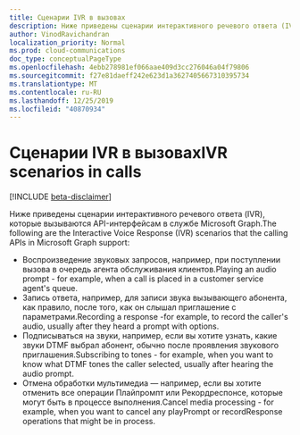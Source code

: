 ```yaml
---
title: Сценарии IVR в вызовах
description: Ниже приведены сценарии интерактивного речевого ответа (IVR), которые вызываются API-интерфейсам в службе Microsoft Graph.
author: VinodRavichandran
localization_priority: Normal
ms.prod: cloud-communications
doc_type: conceptualPageType
ms.openlocfilehash: 4ebb278981ef066aae409d3cc276046a04f79806
ms.sourcegitcommit: f27e81daeff242e623d1a3627405667310395734
ms.translationtype: MT
ms.contentlocale: ru-RU
ms.lasthandoff: 12/25/2019
ms.locfileid: "40870934"
---
```

# <a name="ivr-scenarios-in-calls"></a><span data-ttu-id="03996-103">Сценарии IVR в вызовах</span><span class="sxs-lookup"><span data-stu-id="03996-103">IVR scenarios in calls</span></span>

[!INCLUDE [beta-disclaimer](../../includes/beta-disclaimer.md)]

<span data-ttu-id="03996-104">Ниже приведены сценарии интерактивного речевого ответа (IVR), которые вызываются API-интерфейсам в службе Microsoft Graph.</span><span class="sxs-lookup"><span data-stu-id="03996-104">The following are the Interactive Voice Response (IVR) scenarios that the calling APIs in Microsoft Graph support:</span></span>

- <span data-ttu-id="03996-105">Воспроизведение звуковых запросов, например, при поступлении вызова в очередь агента обслуживания клиентов.</span><span class="sxs-lookup"><span data-stu-id="03996-105">Playing an audio prompt - for example, when a call is placed in a customer service agent's queue.</span></span>
- <span data-ttu-id="03996-106">Запись ответа, например, для записи звука вызывающего абонента, как правило, после того, как он слышал приглашение с параметрами.</span><span class="sxs-lookup"><span data-stu-id="03996-106">Recording a response -for example, to record the caller's audio, usually after they heard a prompt with options.</span></span>
- <span data-ttu-id="03996-107">Подписываться на звуки, например, если вы хотите узнать, какие звуки DTMF выбрал абонент, обычно после проявления звукового приглашения.</span><span class="sxs-lookup"><span data-stu-id="03996-107">Subscribing to tones - for example, when you want to know what DTMF tones the caller selected, usually after hearing the audio prompt.</span></span>
- <span data-ttu-id="03996-108">Отмена обработки мультимедиа — например, если вы хотите отменить все операции Плайпромпт или Рекордреспонсе, которые могут быть в процессе выполнения.</span><span class="sxs-lookup"><span data-stu-id="03996-108">Cancel media processing - for example, when you want to cancel any playPrompt or recordResponse operations that might be in process.</span></span>

